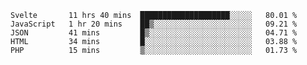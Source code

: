 <!--START_SECTION:waka-->
```text
Svelte       11 hrs 40 mins  ████████████████████░░░░░   80.01 % 
JavaScript   1 hr 20 mins    ██▒░░░░░░░░░░░░░░░░░░░░░░   09.21 % 
JSON         41 mins         █▒░░░░░░░░░░░░░░░░░░░░░░░   04.71 % 
HTML         34 mins         █░░░░░░░░░░░░░░░░░░░░░░░░   03.88 % 
PHP          15 mins         ▒░░░░░░░░░░░░░░░░░░░░░░░░   01.73 % 
```
<!--END_SECTION:waka-->
